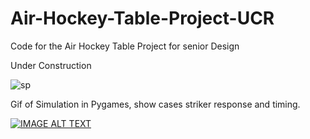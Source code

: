 # Air-Hockey-Table-Project-UCR
Code for the Air Hockey Table Project  for senior Design

Under Construction 

![sp](https://user-images.githubusercontent.com/59685316/115223539-c093aa80-a0c0-11eb-866c-c328998f38cd.gif)

Gif of Simulation in Pygames, show cases striker response and timing.

[![IMAGE ALT TEXT](http://img.youtube.com/vi/https://www.youtube.com/watch?v=WSGSXqh4a6k&feature=youtu.be/0.jpg)](https://www.youtube.com/watch?v=WSGSXqh4a6k&feature=youtu.be "B.O.R.K. Air Hockey Robot")
